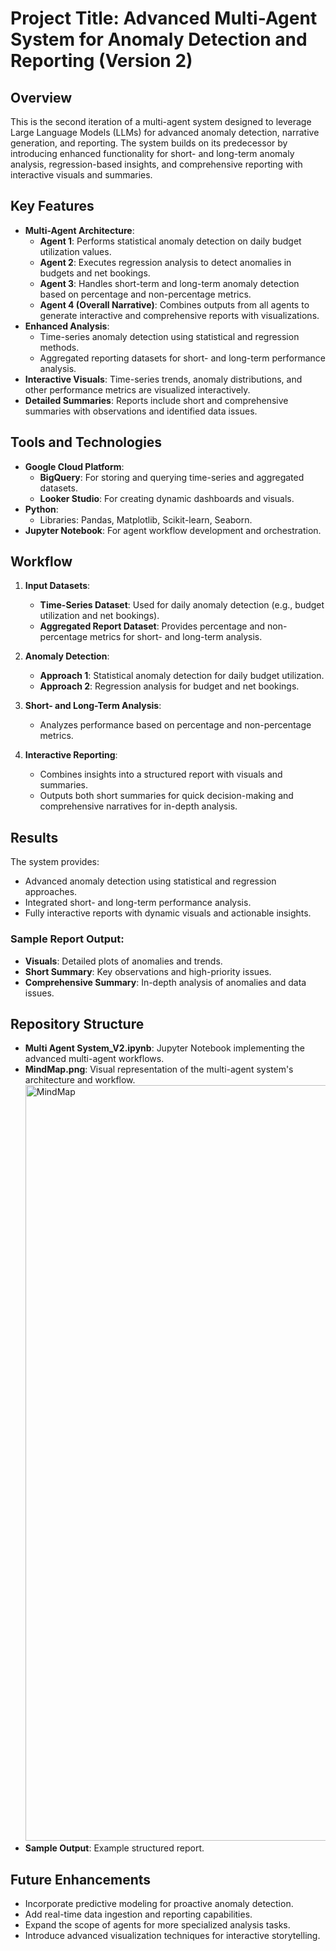 # Project Title: Advanced Multi-Agent System for Anomaly Detection and Reporting (Version 2)

## Overview
This is the second iteration of a multi-agent system designed to leverage Large Language Models (LLMs) for advanced anomaly detection, narrative generation, and reporting. The system builds on its predecessor by introducing enhanced functionality for short- and long-term anomaly analysis, regression-based insights, and comprehensive reporting with interactive visuals and summaries.

## Key Features
- **Multi-Agent Architecture**:
  - **Agent 1**: Performs statistical anomaly detection on daily budget utilization values.
  - **Agent 2**: Executes regression analysis to detect anomalies in budgets and net bookings.
  - **Agent 3**: Handles short-term and long-term anomaly detection based on percentage and non-percentage metrics.
  - **Agent 4 (Overall Narrative)**: Combines outputs from all agents to generate interactive and comprehensive reports with visualizations.
- **Enhanced Analysis**:
  - Time-series anomaly detection using statistical and regression methods.
  - Aggregated reporting datasets for short- and long-term performance analysis.
- **Interactive Visuals**: Time-series trends, anomaly distributions, and other performance metrics are visualized interactively.
- **Detailed Summaries**: Reports include short and comprehensive summaries with observations and identified data issues.

## Tools and Technologies
- **Google Cloud Platform**:
  - **BigQuery**: For storing and querying time-series and aggregated datasets.
  - **Looker Studio**: For creating dynamic dashboards and visuals.
- **Python**:
  - Libraries: Pandas, Matplotlib, Scikit-learn, Seaborn.
- **Jupyter Notebook**: For agent workflow development and orchestration.

## Workflow
1. **Input Datasets**:
   - **Time-Series Dataset**: Used for daily anomaly detection (e.g., budget utilization and net bookings).
   - **Aggregated Report Dataset**: Provides percentage and non-percentage metrics for short- and long-term analysis.

2. **Anomaly Detection**:
   - **Approach 1**: Statistical anomaly detection for daily budget utilization.
   - **Approach 2**: Regression analysis for budget and net bookings.

3. **Short- and Long-Term Analysis**:
   - Analyzes performance based on percentage and non-percentage metrics.

4. **Interactive Reporting**:
   - Combines insights into a structured report with visuals and summaries.
   - Outputs both short summaries for quick decision-making and comprehensive narratives for in-depth analysis.

## Results
The system provides:
- Advanced anomaly detection using statistical and regression approaches.
- Integrated short- and long-term performance analysis.
- Fully interactive reports with dynamic visuals and actionable insights.

### Sample Report Output:
- **Visuals**: Detailed plots of anomalies and trends.
- **Short Summary**: Key observations and high-priority issues.
- **Comprehensive Summary**: In-depth analysis of anomalies and data issues.

## Repository Structure
- **Multi Agent System_V2.ipynb**: Jupyter Notebook implementing the advanced multi-agent workflows.
- **MindMap.png**: Visual representation of the multi-agent system's architecture and workflow.
  <img width="1209" alt="MindMap" src="https://github.com/user-attachments/assets/7d91a864-e1b8-4fc5-a99b-1659fba990f4" />
- **Sample Output**: Example structured report.

## Future Enhancements
- Incorporate predictive modeling for proactive anomaly detection.
- Add real-time data ingestion and reporting capabilities.
- Expand the scope of agents for more specialized analysis tasks.
- Introduce advanced visualization techniques for interactive storytelling.
